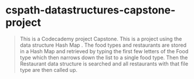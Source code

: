 # cspath-datastructures-capstone-project

> This is a Codecademy project Capstone. This is a project using the data structure Hash Map . 
The food types and restaurants are stored in a Hash Map and retrieved by typing the first few letters of
the Food type which then narrows down the list to a single food type.
Then the Restaurant data structure is searched and all restaurants  with that file type are then
called up.


